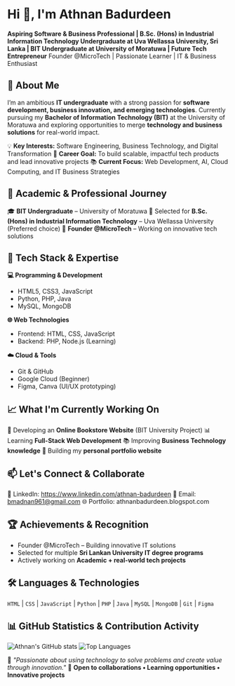 # Hi 👋, I'm Athnan Badurdeen

**Aspiring Software & Business Professional | B.Sc. (Hons) in Industrial Information Technology Undergraduate at Uva Wellassa University, Sri Lanka | BIT Undergraduate at University of Moratuwa | Future Tech Entrepreneur**
Founder @MicroTech | Passionate Learner | IT & Business Enthusiast

## 🚀 About Me

I’m an ambitious **IT undergraduate** with a strong passion for **software development, business innovation, and emerging technologies**.
Currently pursuing my **Bachelor of Information Technology (BIT)** at the University of Moratuwa and exploring opportunities to merge **technology and business solutions** for real-world impact.

💡 **Key Interests:** Software Engineering, Business Technology, and Digital Transformation
🎯 **Career Goal:** To build scalable, impactful tech products and lead innovative projects
📚 **Current Focus:** Web Development, AI, Cloud Computing, and IT Business Strategies

## 💼 Academic & Professional Journey

🎓 **BIT Undergraduate** – University of Moratuwa
📖 Selected for **B.Sc. (Hons) in Industrial Information Technology** – Uva Wellassa University (Preferred choice)
💼 **Founder @MicroTech** – Working on innovative tech solutions

## 🔧 Tech Stack & Expertise

**💻 Programming & Development**

* HTML5, CSS3, JavaScript
* Python, PHP, Java
* MySQL, MongoDB

**🌐 Web Technologies**

* Frontend: HTML, CSS, JavaScript
* Backend: PHP, Node.js (Learning)

**☁️ Cloud & Tools**

* Git & GitHub
* Google Cloud (Beginner)
* Figma, Canva (UI/UX prototyping)

## 📈 What I'm Currently Working On

🚀 Developing an **Online Bookstore Website** (BIT University Project)
📊 Learning **Full-Stack Web Development**
📚 Improving **Business Technology knowledge**
🤝 Building my **personal portfolio website**

## 📫 Let's Connect & Collaborate

💼 LinkedIn: https://www.linkedin.com/athnan-badurdeen
📧 Email: bmadnan961@gmail.com
🌐 Portfolio: athnanbadurdeen.blogspot.com

## 🏆 Achievements & Recognition

* Founder @MicroTech – Building innovative IT solutions
* Selected for multiple **Sri Lankan University IT degree programs**
* Actively working on **Academic + real-world tech projects**

## 🛠️ Languages & Technologies

`HTML` | `CSS` | `JavaScript` | `Python` | `PHP` | `Java` | `MySQL` | `MongoDB` | `Git` | `Figma`

## 📊 GitHub Statistics & Contribution Activity
![Athnan's GitHub stats](https://github-readme-stats.vercel.app/api?username=athnanbadurdeen&show_icons=true&theme=tokyonight)
![Top Languages](https://github-readme-stats.vercel.app/api/top-langs/?username=athnanbadurdeen&layout=compact&theme=tokyonight)

💬 *"Passionate about using technology to solve problems and create value through innovation."*
📢 **Open to collaborations • Learning opportunities • Innovative projects**
